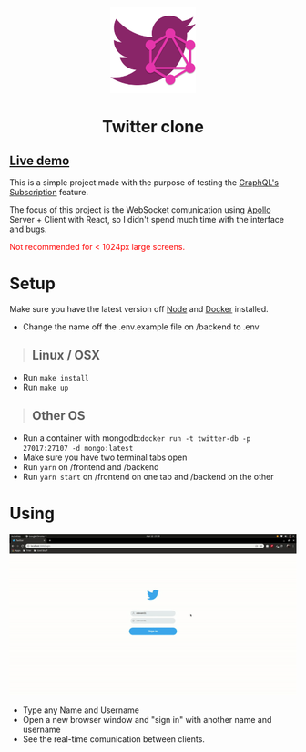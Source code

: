 <div align="center">
  <img src="./twitter-clone.png" height="150px"/>
  <h1>Twitter clone</h1>
</div>

<a href="http://ec2-54-198-26-99.compute-1.amazonaws.com/"><strong><h2>Live demo</h2></strong></a>

<p>This is a simple project made with the purpose of testing the <a href="https://www.apollographql.com/docs/apollo-server/data/subscriptions/">GraphQL's Subscription</a> feature.

The focus of this project is the WebSocket comunication using <a href="https://www.apollographql.com/">Apollo</a> Server + Client with React, so I didn't spend much time with the interface and bugs.</p>

<p style="color: red">Not recommended for < 1024px large screens.</p>

<h1>Setup</h1>
Make sure you have the latest version off <a href="https://nodejs.org">Node</a> and <a href="https://docker.com">Docker</a> installed.

- Change the name off the .env.example file on /backend to .env

> <h2>Linux / OSX</h2>

- Run `make install`
- Run `make up`

> <h2>Other OS</h2>

- Run a container with mongodb:`docker run -t twitter-db -p 27017:27107 -d mongo:latest`
- Make sure you have two terminal tabs open
- Run `yarn` on /frontend and /backend
- Run `yarn start` on /frontend on one tab and /backend on the other

<h1>Using</h1>
<div align="center"> 
  <img src="./using.gif"/>
</div>

- Type any Name and Username
- Open a new browser window and "sign in" with another name and username
- See the real-time comunication between clients.

